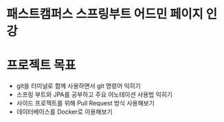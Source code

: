 # 패스트캠퍼스 스프링부트 어드민 페이지 인강

# 프로젝트 목표
  * git을 터미널로 함께 사용하면서 git 명령어 익히기
  * 스프링 부트와 JPA를 공부하고 주요 어노테이션 사용법 익히기
  * 사이드 프로젝트를 위해 Pull Request 방식 사용해보기
  * 데이터베이스를 Docker로 이용해보기
